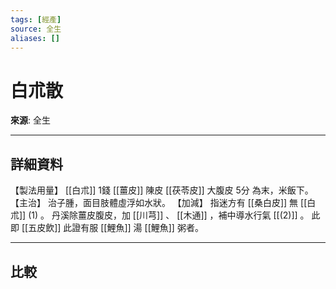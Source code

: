 ```yaml
---
tags: [經產]
source: 全生
aliases: []
---
```


# 白朮散

**來源**: 全生  

---

## 詳細資料
【製法用量】 [[白朮]] 1錢 [[薑皮]] 陳皮 [[茯苓皮]] 大腹皮
5分
為末，米飯下。
【主治】
治子腫，面目肢體虛浮如水狀。
【加減】
指迷方有 [[桑白皮]] 無 [[白朮]] (1)
。
丹溪除薑皮腹皮，加 [[川芎]] 、 [[木通]] ，補中導水行氣 [[(2)]] 。
此即 [[五皮飲]] 此證有服 [[鯉魚]] 湯 [[鯉魚]] 粥者。

---

## 比較
